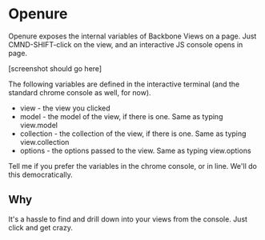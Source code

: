 Openure
================================
Openure exposes the internal variables of Backbone Views on a page.
Just CMND-SHIFT-click on the view, and an interactive JS console opens in page.

[screenshot should go here]

The following variables are defined in the interactive terminal (and the standard chrome console as well, for now).

* view - the view you clicked
* model - the model of the view, if there is one. Same as typing view.model
* collection - the collection of the view, if there is one.  Same as typing view.collection
* options - the options passed to the view.  Same as typing view.options

Tell me if you prefer the variables in the chrome console, or in line.  We'll do this democratically.

Why
-------------------------
It's a hassle to find and drill down into your views from the console.  Just click and get crazy.